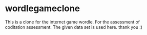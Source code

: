 # wordlegameclone
This is a clone for the internet game wordle. For the assessment of coditation assessment. The given data set is used here.
thank you :)
